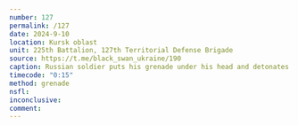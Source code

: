 ```yaml
---
number: 127
permalink: /127
date: 2024-9-10
location: Kursk oblast
unit: 225th Battalion, 127th Territorial Defense Brigade
source: https://t.me/black_swan_ukraine/190
caption: Russian soldier puts his grenade under his head and detonates
timecode: "0:15"
method: grenade
nsfl: 
inconclusive:
comment: 
---
```

<script async src="https://telegram.org/js/telegram-widget.js?22" data-telegram-post="black_swan_ukraine/190" data-width="100%" data-userpic="false"></script>